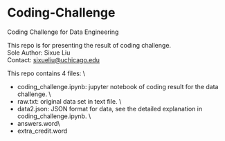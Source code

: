 # Coding-Challenge
Coding Challenge for Data Engineering

This repo is for presenting the result of coding challenge. \
Sole Author: Sixue Liu \
Contact: sixueliu@uchicago.edu 

This repo contains 4 files: \
- coding_challenge.ipynb: jupyter notebook of coding result for the data challenge. \
- raw.txt: original data set in text file. \
- data2.json: JSON format for data, see the detailed explanation in coding_challenge.ipynb. \
- answers.word\
- extra_credit.word

